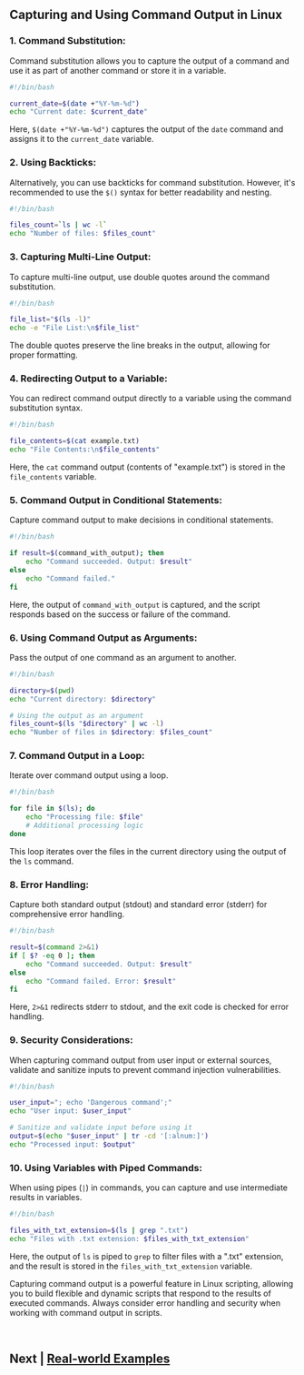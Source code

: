 
## Capturing and Using Command Output in Linux



### 1. **Command Substitution:**

Command substitution allows you to capture the output of a command and use it as part of another command or store it in a variable.

```bash
#!/bin/bash

current_date=$(date +"%Y-%m-%d")
echo "Current date: $current_date"
```

Here, `$(date +"%Y-%m-%d")` captures the output of the `date` command and assigns it to the `current_date` variable.

### 2. **Using Backticks:**

Alternatively, you can use backticks for command substitution. However, it's recommended to use the `$()` syntax for better readability and nesting.

```bash
#!/bin/bash

files_count=`ls | wc -l`
echo "Number of files: $files_count"
```

### 3. **Capturing Multi-Line Output:**

To capture multi-line output, use double quotes around the command substitution.

```bash
#!/bin/bash

file_list="$(ls -l)"
echo -e "File List:\n$file_list"
```

The double quotes preserve the line breaks in the output, allowing for proper formatting.

### 4. **Redirecting Output to a Variable:**

You can redirect command output directly to a variable using the command substitution syntax.

```bash
#!/bin/bash

file_contents=$(cat example.txt)
echo "File Contents:\n$file_contents"
```

Here, the `cat` command output (contents of "example.txt") is stored in the `file_contents` variable.

### 5. **Command Output in Conditional Statements:**

Capture command output to make decisions in conditional statements.

```bash
#!/bin/bash

if result=$(command_with_output); then
    echo "Command succeeded. Output: $result"
else
    echo "Command failed."
fi
```

Here, the output of `command_with_output` is captured, and the script responds based on the success or failure of the command.

### 6. **Using Command Output as Arguments:**

Pass the output of one command as an argument to another.

```bash
#!/bin/bash

directory=$(pwd)
echo "Current directory: $directory"

# Using the output as an argument
files_count=$(ls "$directory" | wc -l)
echo "Number of files in $directory: $files_count"
```

### 7. **Command Output in a Loop:**

Iterate over command output using a loop.

```bash
#!/bin/bash

for file in $(ls); do
    echo "Processing file: $file"
    # Additional processing logic
done
```

This loop iterates over the files in the current directory using the output of the `ls` command.

### 8. **Error Handling:**

Capture both standard output (stdout) and standard error (stderr) for comprehensive error handling.

```bash
#!/bin/bash

result=$(command 2>&1)
if [ $? -eq 0 ]; then
    echo "Command succeeded. Output: $result"
else
    echo "Command failed. Error: $result"
fi
```

Here, `2>&1` redirects stderr to stdout, and the exit code is checked for error handling.

### 9. **Security Considerations:**

When capturing command output from user input or external sources, validate and sanitize inputs to prevent command injection vulnerabilities.

```bash
#!/bin/bash

user_input="; echo 'Dangerous command';"
echo "User input: $user_input"

# Sanitize and validate input before using it
output=$(echo "$user_input" | tr -cd '[:alnum:]')
echo "Processed input: $output"
```

### 10. **Using Variables with Piped Commands:**

When using pipes (`|`) in commands, you can capture and use intermediate results in variables.

```bash
#!/bin/bash

files_with_txt_extension=$(ls | grep ".txt")
echo "Files with .txt extension: $files_with_txt_extension"
```

Here, the output of `ls` is piped to `grep` to filter files with a ".txt" extension, and the result is stored in the `files_with_txt_extension` variable.

Capturing command output is a powerful feature in Linux scripting, allowing you to build flexible and dynamic scripts that respond to the results of executed commands. Always consider error handling and security when working with command output in scripts.


<br>


## Next | [Real-world Examples]()
